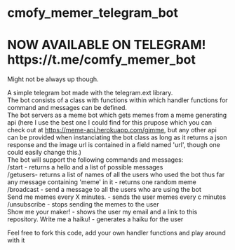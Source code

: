 # cmofy_memer_telegram_bot
  <h1>
NOW AVAILABLE ON TELEGRAM!
https://t.me/comfy_memer_bot
  </h1>
  Might not be always up though.

A simple telegram bot made with the telegram.ext library.
<br>
The bot consists of a class with functions within which handler functions for command and messages can be defined.
<br>
The bot servers as a meme bot which gets memes from a meme generating api (here I use the best one I could find for this prupose which you can check out at https://meme-api.herokuapp.com/gimme,
but any other api can be provided when instanciating the bot class as long as it returns a json response and the image url is contained in a field named 'url', though one could easily change this.)
<br>
<bold>
The bot will support the following commands and messages:
<br>
/start - returns a hello and a list of possible messages
<br>
/getusers- returns a list of names of all the users who used the bot thus far
<br>
any message containing 'meme' in it - returns one random meme
<br>
/broadcast <MESSAGE> - send a message to all the users who are using the bot
  <br>
 Send me memes every X minutes. - sends the user memes every c minutes
  </br>
/unsubscribe - stops sending the memes to the user
  <br>
Show me your maker! - shows the user my email and a link to this repository.
  Write me a haiku! - generates a haiku for the user
  </br>
  
  
Feel free to fork this code, add your own handler functions and play around with it
  <br>

  </bold>
